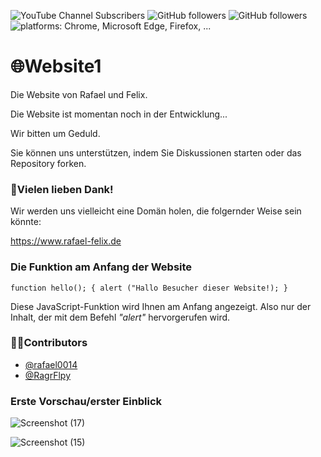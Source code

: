   ![YouTube Channel Subscribers](https://img.shields.io/youtube/channel/subscribers/UC9DtN8kXsa10chTbpoTIZvQ?style=social)  ![GitHub followers](https://img.shields.io/github/followers/rafael0014?label=rafael0014%20follower&style=social)  ![GitHub followers](https://img.shields.io/github/followers/RagrFlpy?label=RagrFlpy%20follower&style=social) ![platforms: Chrome, Microsoft Edge, Firefox, ...](https://img.shields.io/badge/platforms-Chrome%2C%20Microsoft%20Edge%2C%20Firefox%2C%20...-green)


# 🌐Website1
Die Website von Rafael und Felix.

Die Website ist momentan noch in der Entwicklung...

Wir bitten um Geduld.

Sie können uns unterstützen, indem Sie Diskussionen starten oder das Repository forken. 

 ### 🙏Vielen lieben Dank!

Wir werden uns vielleicht eine Domän holen, die folgernder Weise sein könnte:

https://www.rafael-felix.de

 ### Die Funktion am Anfang der Website

``function hello(); {
alert ("Hallo Besucher dieser Website!);
}``

Diese JavaScript-Funktion wird Ihnen am Anfang angezeigt. Also nur der Inhalt, der mit dem Befehl *"alert"* hervorgerufen wird.


### 👨‍💻Contributors

- [@rafael0014](https://github.com/rafael0014)
- [@RagrFlpy](https://github.com/RagrFlpy)

### Erste Vorschau/erster Einblick

![Screenshot (17)](https://user-images.githubusercontent.com/91688044/152540875-e7382f05-1e3f-478e-a1ee-dab2358f7d60.png)

![Screenshot (15)](https://user-images.githubusercontent.com/91688044/152540497-77fc2e54-3129-4df0-b1fb-5e617e8922ea.png)

